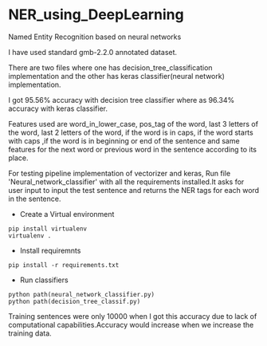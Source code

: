 # NER_using_DeepLearning
Named Entity Recognition based on neural networks

I have used standard gmb-2.2.0 annotated dataset.

There are two files where one has decision_tree_classification implementation and the other has keras classifier(neural network) implementation.

I got 95.56% accuracy with decision tree classifier where as 96.34% accuracy with keras classifier.

Features used are word_in_lower_case, pos_tag of the word, last 3 letters of the word, last 2 letters of the word, if the word is in caps, if the word starts with caps ,if the word is in beginning or end of the sentence and same features for the next word or previous word in the sentence according to its place. 


For testing pipeline implementation of vectorizer and keras, Run file 'Neural_network_classifier' with all the requirements installed.It asks for user input to input the test sentence and returns the NER tags for each word in the sentence.

* Create a Virtual environment
```
pip install virtualenv
virtualenv .
```
* Install requiremnts
```
pip install -r requirements.txt

```
* Run classifiers
```
python path(neural_network_classifier.py)
python path(decision_tree_classif.py)
```




Training sentences were only 10000 when I got this accuracy due to lack of computational capabilities.Accuracy would increase when we increase the training data.
